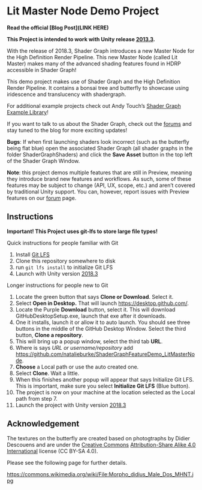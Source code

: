 # Lit Master Node Demo Project

**Read the official [Blog Post](LINK HERE)**

**This Project is intended to work with Unity release [2013.3](https://unity3d.com/get-unity/update).**

With the release of 2018.3, Shader Graph introduces a new Master Node for the High Definition Render Pipeline. 
This new Master Node (called Lit Master) makes many of the advanced shading features found in HDRP accessible in Shader Graph!

This demo project makes use of Shader Graph and the High Definition Render Pipeline. It contains a bonsai tree and butterfly to showcase using iridescence 
and translucency with shadergraph.

For additional example projects check out Andy Touch’s [Shader Graph Example Library](https://github.com/UnityTechnologies/ShaderGraph_ExampleLibrary)!

If you want to talk to us about the Shader Graph, check out the [forums](https://forum.unity.com/threads/feedback-wanted-shader-graph.511960/) and stay tuned to the blog for more exciting updates!

**Bugs**: If when first launching shaders look incorrect (such as the butterfly being flat blue) open the associated Shader Graph (all shader graphs in the folder ShaderGraphShaders) and click the **Save Asset** button in the top left of the Shader Graph Window.

**Note**: this project demos multiple features that are still in Preview, meaning they introduce brand new features and workflows. As such, some of these features may be subject to change (API, UX, scope, etc.) and aren’t covered by traditional Unity support. 
You can, however, report issues with Preview features on our [forum](https://forum.unity.com/forums/graphics-experimental-previews.110/?_ga=2.75910933.1446511377.1522795261-1647295365.1509665782) page.

Instructions
------------
**Important! This Project uses git-lfs to store large file types!**

Quick instructions for people familiar with Git
1. Install [Git LFS](https://git-lfs.github.com/)
2. Clone this repository somewhere to disk
3. run `git lfs install` to initialize Git LFS
4. Launch with Unity version [2018.3](https://unity3d.com/get-unity/update)

Longer instructions for people new to Git
1. Locate the green button that says **Clone or Download**. Select it.
2. Select **Open in Desktop.** That will launch https://desktop.github.com/. 
3. Locate the Purple **Download** button, select it. This will download GitHubDesktopSetup.exe, launch that exe after it downloads.
4. One it installs, launch it or allow it to auto launch. You should see three buttons in the middle of the GitHub Desktop Window. Select the third button, **Clone a repository**.
5. This will bring up a popup window, select the third tab **URL**.
6. Where is says *URL or username/repository* add https://github.com/natalieburke/ShaderGraphFeatureDemo_LitMasterNode.
7. **Choose** a Local path or use the auto created one.
8. Select **Clone**. Wait a little.
9. When this finishes another popup will appear that says Initialize Git LFS. This is important, make sure you select **Initialize Git LFS** (Blue button).
10. The project is now on your machine at the location selected as the Local path from step 7.
11. Launch the project with Unity version [2018.3](https://unity3d.com/get-unity/update)


Acknowledgement
---------------

The textures on the butterfly are created based on photogtraphs by Didier Descouens and are under the [Creative Commons](https://en.wikipedia.org/wiki/en:Creative_Commons) [Attribution-Share Alike 4.0 International](https://creativecommons.org/licenses/by-sa/4.0/deed.en) license (CC BY-SA 4.0).

Please see the following page for further details.

https://commons.wikimedia.org/wiki/File:Morpho_didius_Male_Dos_MHNT.jpg
